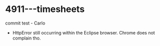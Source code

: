 # 4911---timesheets

commit test - Carlo

- HttpError still occurring within the Eclipse browser. Chrome does not complain tho.
